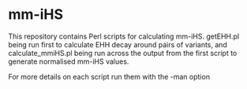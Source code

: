 # mm-iHS
This repository contains Perl scripts for calculating mm-iHS. getEHH.pl being run first to calculate EHH decay around pairs of variants, and calculate_mmiHS.pl being run across the output from the first script to generate normalised mm-iHS values.

For more details on each script run them with the -man option
